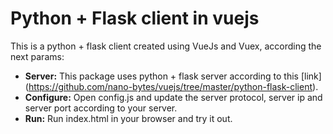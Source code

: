 # Python + Flask client in vuejs
This is a python + flask client created using VueJs and Vuex, according the next params:
- **Server:** This package uses python + flask server according to this [link] (https://github.com/nano-bytes/vuejs/tree/master/python-flask-client).
- **Configure:** Open config.js and update the server protocol, server ip and server port according to your server.
- **Run:** Run index.html in your browser and try it out.
